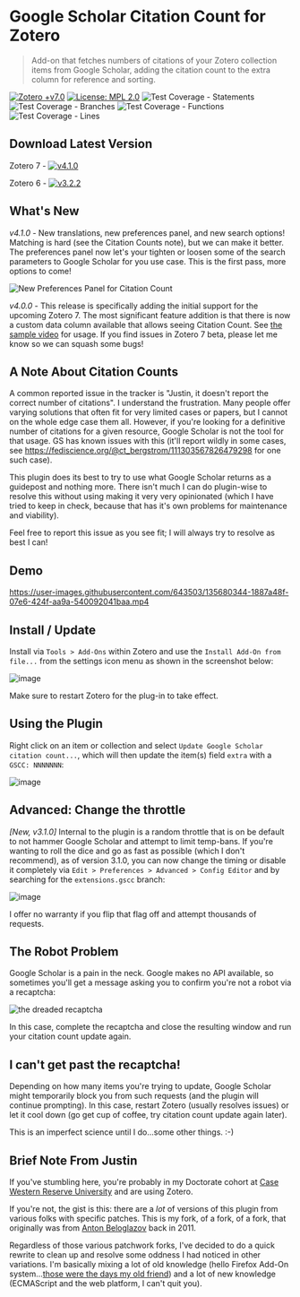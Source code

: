 # Google Scholar Citation Count for Zotero

> Add-on that fetches numbers of citations of your Zotero collection items from Google Scholar, adding the citation count to the extra column for reference and sorting.

[![Zotero +v7.0](https://img.shields.io/badge/Zotero-%3E%3D%205.x-brightgreen)](https://www.zotero.org/)
[![License: MPL 2.0](https://img.shields.io/badge/License-MPL%202.0-brightgreen.svg)](https://opensource.org/licenses/MPL-2.0)
![Test Coverage - Statements](https://img.shields.io/badge/statements-66.36%25-red.svg)
![Test Coverage - Branches](https://img.shields.io/badge/branches-59.45%25-red.svg)
![Test Coverage - Functions](https://img.shields.io/badge/functions-69.04%25-red.svg)
![Test Coverage - Lines](https://img.shields.io/badge/lines-67.44%25-red.svg)

## Download Latest Version

Zotero 7 - [![v4.1.0](https://img.shields.io/badge/Download-v4.1.0-orange?style=for-the-badge)](https://github.com/justinribeiro/zotero-scholar-citations/releases/download/v4.1.0/zotero-google-scholar-citation-count-4.1.0.xpi)

Zotero 6 - [![v3.2.2](https://img.shields.io/badge/Download-v3.2.2-orange?style=for-the-badge)](https://github.com/justinribeiro/zotero-scholar-citations/releases/download/v3.2.2/zotero-google-scholar-citation-count-3.2.2.xpi)

## What's New
_v4.1.0_ - New translations, new preferences panel, and new search options! Matching is hard (see the Citation Counts note), but we can make it better. The preferences panel now let's your tighten or loosen some of the search parameters to Google Scholar for you use case. This is the first pass, more options to come!

![New Preferences Panel for Citation Count](https://github.com/user-attachments/assets/4f640d7a-4b3b-42fe-b5ac-bf51dcd7f68d)

_v4.0.0_ - This release is specifically adding the initial support for the upcoming Zotero 7. The most significant feature addition is that there is now a custom data column available that allows seeing Citation Count. See [the sample video](https://www.youtube.com/watch?v=wgW74lL_tgI) for usage. If you find issues in Zotero 7 beta, please let me know so we can squash some bugs!

## A Note About Citation Counts

A common reported issue in the tracker is "Justin, it doesn't report the correct number of citations". I understand the frustration. Many people offer varying solutions that often fit for very limited cases or papers, but I cannot on the whole edge case them all. However, if you're looking for a definitive number of citations for a given resource, Google Scholar is not the tool for that usage. GS has known issues with this (it'll report wildly in some cases, see https://fediscience.org/@ct_bergstrom/111303567826479298 for one such case).

This plugin does its best to try to use what Google Scholar returns as a guidepost and nothing more. There isn't much I can do plugin-wise to resolve this without using making it very very opinionated (which I have tried to keep in check, because that has it's own problems for maintenance and viability).

Feel free to report this issue as you see fit; I will always try to resolve as best I can!

## Demo
https://user-images.githubusercontent.com/643503/135680344-1887a48f-07e6-424f-aa9a-540092041baa.mp4

## Install / Update
Install via `Tools > Add-Ons` within Zotero and use the `Install Add-On from file...` from the settings icon menu as shown in the screenshot below:

![image](https://user-images.githubusercontent.com/643503/135676188-7ab92614-9376-4271-9277-7b3a5c2a8768.png)

Make sure to restart Zotero for the plug-in to take effect.

## Using the Plugin

Right click on an item or collection and select `Update Google Scholar citation count...`, which will then update the item(s) field `extra` with a `GSCC: NNNNNNN`:

![image](https://user-images.githubusercontent.com/643503/135185125-060d1951-5b20-40b6-98f0-8783d9846ad3.png)

## Advanced: Change the throttle

*[New, v3.1.0]* Internal to the plugin is a random throttle that is on be default to not hammer Google Scholar and attempt to limit temp-bans. If you're wanting to roll the dice and go as fast as possible (which I don't recommend), as of version 3.1.0, you can now change the timing or disable it completely via `Edit > Preferences > Advanced > Config Editor` and by searching for the `extensions.gscc` branch:

![image](https://user-images.githubusercontent.com/643503/137604540-4c1020c3-eabe-4481-afd5-2db4589f4344.png)

I offer no warranty if you flip that flag off and attempt thousands of requests.

## The Robot Problem

Google Scholar is a pain in the neck. Google makes no API available, so sometimes you'll get a message asking you to confirm you're not a robot via a recaptcha:

![the dreaded recaptcha](https://user-images.githubusercontent.com/643503/135678671-86d15772-c187-4043-9bc1-2f3725e1f0a5.png)

In this case, complete the recaptcha and close the resulting window and run your citation count update again.

## I can't get past the recaptcha!

Depending on how many items you're trying to update, Google Scholar might temporarily block you from such requests (and the plugin will continue prompting). In this case, restart Zotero (usually resolves issues) or let it cool down (go get cup of coffee, try citation count update again later).

This is an imperfect science until I do...some other things. :-)

## Brief Note From Justin

If you've stumbling here, you're probably in my Doctorate cohort at [Case Western Reserve University](https://www.zotero.org/groups/4418982/cwru_dbap_2024) and are using Zotero.

If you're not, the gist is this: there are a _lot_ of versions of this plugin from various folks with specific patches. This is my fork, of a fork, of a fork, that originally was from [Anton Beloglazov](https://beloglazov.info/) back in 2011.

Regardless of those various patchwork forks, I've decided to do a quick rewrite to clean up and resolve some oddness I had noticed in other variations. I'm basically mixing a lot of old knowledge (hello Firefox Add-On system...[those were the days my old friend](https://www.youtube.com/watch?v=Iu2aOk6b_Gs)) and a lot of new knowledge (ECMAScript and the web platform, I can't quit you).


